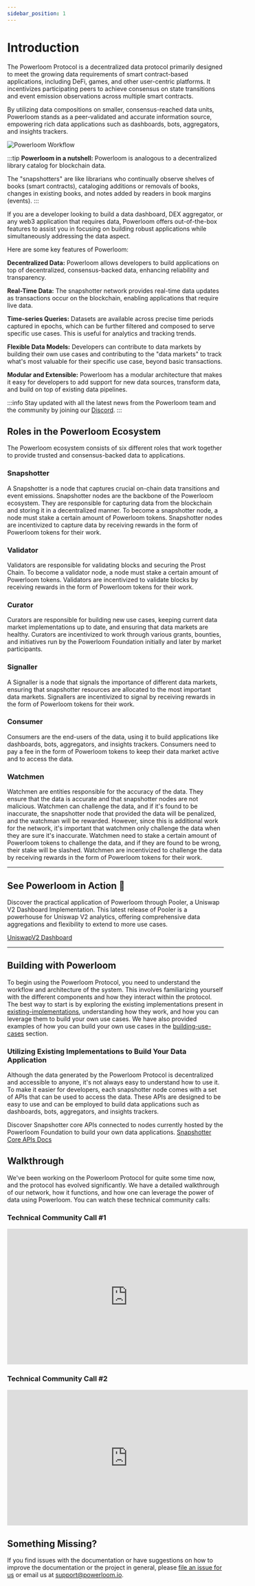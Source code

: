 ```yaml
---
sidebar_position: 1
---
```

# Introduction 

The Powerloom Protocol is a decentralized data protocol primarily designed to meet the growing data requirements of smart contract-based applications, including DeFi, games, and other user-centric platforms. It incentivizes participating peers to achieve consensus on state transitions and event emission observations across multiple smart contracts.

By utilizing data compositions on smaller, consensus-reached data units, Powerloom stands as a peer-validated and accurate information source, empowering rich data applications such as dashboards, bots, aggregators, and insights trackers.

![Powerloom Workflow](/images/protocol_workflow.png)

:::tip
**Powerloom in a nutshell:** Powerloom is analogous to a decentralized library catalog for blockchain data.

The "snapshotters" are like librarians who continually observe shelves of books (smart contracts), cataloging additions or removals of books, changes in existing books, and notes added by readers in book margins (events).
:::

If you are a developer looking to build a data dashboard, DEX aggregator, or any web3 application that requires data, Powerloom offers out-of-the-box features to assist you in focusing on building robust applications while simultaneously addressing the data aspect. 

Here are some key features of Powerloom:

**Decentralized Data:** Powerloom allows developers to build applications on top of decentralized, consensus-backed data, enhancing reliability and transparency.

**Real-Time Data:** The snapshotter network provides real-time data updates as transactions occur on the blockchain, enabling applications that require live data.

**Time-series Queries:** Datasets are available across precise time periods captured in epochs, which can be further filtered and composed to serve specific use cases. This is useful for analytics and tracking trends.

**Flexible Data Models:** Developers can contribute to data markets by building their own use cases and contributing to the "data markets" to track what's most valuable for their specific use case, beyond basic transactions.

**Modular and Extensible:** Powerloom has a modular architecture that makes it easy for developers to add support for new data sources, transform data, and build on top of existing data pipelines.

:::info
Stay updated with all the latest news from the Powerloom team and the community by joining our [Discord](https://powerloom.io/discord).
:::

## Roles in the Powerloom Ecosystem
The Powerloom ecosystem consists of six different roles that work together to provide trusted and consensus-backed data to applications.

### Snapshotter
A Snapshotter is a node that captures crucial on-chain data transitions and event emissions. Snapshotter nodes are the backbone of the Powerloom ecosystem. They are responsible for capturing data from the blockchain and storing it in a decentralized manner. To become a snapshotter node, a node must stake a certain amount of Powerloom tokens. Snapshotter nodes are incentivized to capture data by receiving rewards in the form of Powerloom tokens for their work.

### Validator
Validators are responsible for validating blocks and securing the Prost Chain. To become a validator node, a node must stake a certain amount of Powerloom tokens. Validators are incentivized to validate blocks by receiving rewards in the form of Powerloom tokens for their work.

### Curator
Curators are responsible for building new use cases, keeping current data market implementations up to date, and ensuring that data markets are healthy. Curators are incentivized to work through various grants, bounties, and initiatives run by the Powerloom Foundation initially and later by market participants.

### Signaller
A Signaller is a node that signals the importance of different data markets, ensuring that snapshotter resources are allocated to the most important data markets. Signallers are incentivized to signal by receiving rewards in the form of Powerloom tokens for their work.

### Consumer
Consumers are the end-users of the data, using it to build applications like dashboards, bots, aggregators, and insights trackers. Consumers need to pay a fee in the form of Powerloom tokens to keep their data market active and to access the data.

### Watchmen
Watchmen are entities responsible for the accuracy of the data. They ensure that the data is accurate and that snapshotter nodes are not malicious. Watchmen can challenge the data, and if it's found to be inaccurate, the snapshotter node that provided the data will be penalized, and the watchman will be rewarded. However, since this is additional work for the network, it's important that watchmen only challenge the data when they are sure it's inaccurate. Watchmen need to stake a certain amount of Powerloom tokens to challenge the data, and if they are found to be wrong, their stake will be slashed. Watchmen are incentivized to challenge the data by receiving rewards in the form of Powerloom tokens for their work.

---
## See Powerloom in Action :rocket:

Discover the practical application of Powerloom through Pooler, a Uniswap V2 Dashboard Implementation. This latest release of Pooler is a powerhouse for Uniswap V2 analytics, offering comprehensive data aggregations and flexibility to extend to more use cases. 

[UniswapV2 Dashboard](https://uniswapv2.powerloom.io)

---

## Building with Powerloom

To begin using the Powerloom Protocol, you need to understand the workflow and architecture of the system. This involves familiarizing yourself with the different components and how they interact within the protocol.
The best way to start is by exploring the existing implementations present in [existing-implementations](/docs/category/existing-implementations), understanding how they work, and how you can leverage them to build your own use cases. We have also provided examples of how you can build your own use cases in the [building-use-cases](/docs/category/building-a-new-use-case) section.

### Utilizing Existing Implementations to Build Your Data Application

Although the data generated by the Powerloom Protocol is decentralized and accessible to anyone, it's not always easy to understand how to use it. To make it easier for developers, each snapshotter node comes with a set of APIs that can be used to access the data. These APIs are designed to be easy to use and can be employed to build data applications such as dashboards, bots, aggregators, and insights trackers.

Discover Snapshotter core APIs connected to nodes currently hosted by the Powerloom Foundation to build your own data applications. [Snapshotter Core APIs Docs](/docs/category/snapshotter-core-api)
## Walkthrough

We've been working on the Powerloom Protocol for quite some time now, and the protocol has evolved significantly. We have a detailed walkthrough of our network, how it functions, and how one can leverage the power of data using Powerloom. You can watch these technical community calls:

### Technical Community Call #1
<iframe width="560" height="315" src="https://www.youtube.com/embed/kTTmu3vhuEY?si=cD_mDEH0ohUy0n9x" title="YouTube video player" frameborder="0" allow="accelerometer; autoplay; clipboard-write; encrypted-media; gyroscope; picture-in-picture; web-share" allowfullscreen></iframe>

### Technical Community Call #2
<iframe width="560" height="315" src="https://www.youtube.com/embed/irRFUWtnfpw?si=BFAEfpNa2B_ahc3g" title="YouTube video player" frameborder="0" allow="accelerometer; autoplay; clipboard-write; encrypted-media; gyroscope; picture-in-picture; web-share" allowfullscreen></iframe>

## Something Missing?
If you find issues with the documentation or have suggestions on how to improve the documentation or the project in general, please [file an issue for us](https://github.com/powerloom/docs) or email us at support@powerloom.io.
